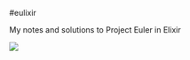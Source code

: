 #eulixir

My notes and solutions to Project Euler in Elixir

![](https://projecteuler.net/profile/loopy.png)